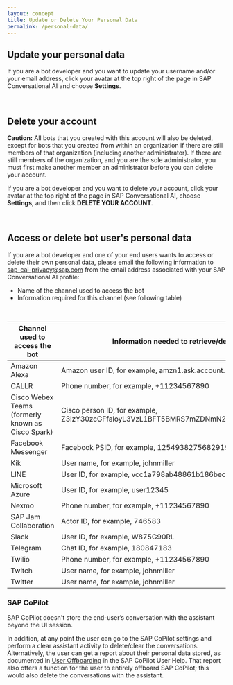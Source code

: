 ```yaml
---
layout: concept
title: Update or Delete Your Personal Data
permalink: /personal-data/
---
```



## Update your personal data

If you are a bot developer and you want to update your username and/or your email address, click your avatar at the top right of the page in SAP Conversational AI and choose **Settings**.

<br/>

## Delete your account

**Caution:** All bots that you created with this account will also be deleted, except for bots that you created from within an organization if there are still members of that organization (including another administrator). If there are still members of the organization, and you are the sole administrator, you must first make another member an administrator before you can delete your account.

If you are a bot developer and you want to delete your account, click your avatar at the top right of the page in SAP Conversational AI, choose **Settings**, and then click **DELETE YOUR ACCOUNT**.

<br/>

## Access or delete bot user's personal data

If you are a bot developer and one of your end users wants to access or delete their own personal data, please email the following information to sap-cai-privacy@sap.com from the email address associated with your SAP Conversational AI profile:
-   Name of the channel used to access the bot
-   Information required for this channel \(see following table\) 

<br/>

|Channel used to access the bot|Information needed to retrieve/delete end-user's conversations with bot|
|------------------------------|-----------------------------------------------------------------------|
|Amazon Alexa|Amazon user ID, for example, amzn1.ask.account.\[unique-value-here\]|
|CALLR|Phone number, for example, +11234567890|
|Cisco Webex Teams \(formerly known as Cisco Spark\)|Cisco person ID, for example, Z3lzY30zcGFfaloyL3VzL1BFT5BMRS7mZDNmN2NhZC0zOGY1LTQzZDgtOTg0ZS06MzMyNjQ5NDE2NzN|
|Facebook Messenger|Facebook PSID, for example, 1254938275682919|
|Kik|User name, for example, johnmiller|
|LINE|User ID, for example, vcc1a798ab48861b186bec80b6955e3dd|
|Microsoft Azure|User ID, for example, user12345|
|Nexmo|Phone number, for example, +11234567890|
|SAP Jam Collaboration|Actor ID, for example, 746583|
|Slack|User ID, for example, W875G90RL|
|Telegram|Chat ID, for example, 180847183|
|Twilio|Phone number, for example, +11234567890|
|Twitch|User name, for example, johnmiller|
|Twitter|User name, for example, johnmiller|

### SAP CoPilot

SAP CoPilot doesn't store the end-user’s conversation with the assistant beyond the UI session.

In addition, at any point the user can go to the SAP CoPilot settings and perform a clear assistant activity to delete/clear the conversations. Alternatively, the user can get a report about their personal data stored, as documented in <a href="https://help.sap.com/viewer/5fc83c01bbdc4999b6bb8b915f395b7f/1811/en-US/f4b33e88f2b4414bb48f51d168a4f2e4.html" target="_blank" >User Offboarding</a> in the SAP CoPilot User Help. That report also offers a function for the user to entirely offboard SAP CoPilot; this would also delete the conversations with the assistant.
